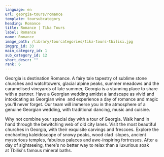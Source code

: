 ```yaml
---
language: en
url: georgia-tours/romance
template: toursubcategory
heading: Romance
title: Romance | Tika Tours
label: Romance
name: Romance
image_path: /library/tourcategories/tika-tours-tbilisi.jpg
imggrp_id: 33
main_category_id: 1
sub_category_id: 12
short_descr: ""
rank: 6
---
```

<div class="row content-row"><!-- 1298 (2)-->
<div class="col-12 col-sm-6 col-md-6"><!-- 1728 -->

Georgia is destination Romance. A fairy tale tapestry of sublime stone churches and
watchtowers, glacial alpine peaks, summer meadows and the caramelised vineyards
of late summer, Georgia is a stunning place to share with a partner. Have a Georgian
wedding amidst a landscape as vivid and intoxicating as Georgian wine  and experience
a day of romance and magic you'll never forget. Our team will immerse you in the
atmosphere of a genuine Georgian wedding, with traditional dancing, music and cuisine.

</div>

<div class="col-12 col-sm-6 col-md-6"><!-- 1729 -->

Why not combine your special day with a tour of Georgia. Walk hand in hand through
the bewitching web of old city lanes. Visit the most beautiful churches in Georgia,
with their exquisite carvings and frescoes. Explore the enchanting kaleidoscope
of snowy peaks, wood clad  slopes, ancient mysterious temples, fabulous palaces
and awe-inspiring fortresses. After a day of sightseeing, there's no better way
to relax than a luxurious soak at Tbilisi's famous mineral baths.

</div>

</div>
